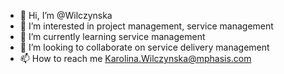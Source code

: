 - 👋 Hi, I’m @Wilczynska
- 👀 I’m interested in project management, service management
- 🌱 I’m currently learning service management
- 💞️ I’m looking to collaborate on service delivery management
- 📫 How to reach me Karolina.Wilczynska@mphasis.com

<!---
Wilczynska/Wilczynska is a ✨ special ✨ repository because its `README.md` (this file) appears on your GitHub profile.
You can click the Preview link to take a look at your changes.
--->

